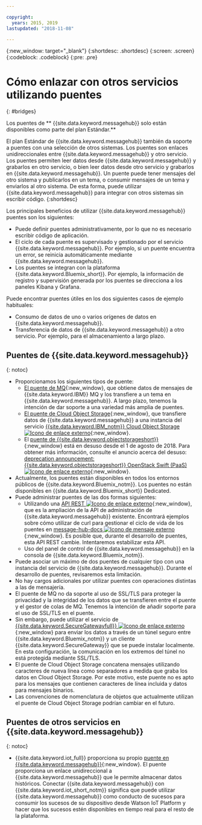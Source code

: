 ```yaml
---

copyright:
  years: 2015, 2019
lastupdated: "2018-11-08"

---
```


{:new_window: target="_blank"}
{:shortdesc: .shortdesc}
{:screen: .screen}
{:codeblock: .codeblock}
{:pre: .pre}

# Cómo enlazar con otros servicios utilizando puentes
{: #bridges}

Los puentes de ** {{site.data.keyword.messagehub}} solo están disponibles como parte del plan Estándar.**
<br/>

El plan Estándar de {{site.data.keyword.messagehub}} también da soporte a puentes con una selección de otros sistemas. Los puentes son enlaces unidireccionales entre {{site.data.keyword.messagehub}} y otro servicio. Los puentes permiten leer datos desde {{site.data.keyword.messagehub}} y grabarlos en otro servicio, o bien leer datos desde otro servicio y grabarlos en {{site.data.keyword.messagehub}}. Un puente puede tener mensajes del otro sistema y publicarlos en un tema, o consumir mensajes de un tema y enviarlos al otro sistema. De esta forma, puede utilizar {{site.data.keyword.messagehub}} para integrar con otros sistemas sin escribir código.
{:shortdesc}

Los principales beneficios de utilizar {{site.data.keyword.messagehub}} puentes son los siguientes:  

* Puede definir puentes administrativamente, por lo que no es necesario escribir código de aplicación.
* El ciclo de cada puente es supervisado y gestionado por el servicio {{site.data.keyword.messagehub}}. Por ejemplo, si un puente encuentra un error, se reinicia automáticamente mediante {{site.data.keyword.messagehub}}.
* Los puentes se integran con la plataforma {{site.data.keyword.Bluemix_short}}. Por ejemplo, la información de registro y supervisión generada por los puentes se direcciona a los paneles Kibana y Grafana.

Puede encontrar puentes útiles en los dos siguientes casos de ejemplo habituales:

* Consumo de datos de uno o varios orígenes de datos en {{site.data.keyword.messagehub}}.
* Transferencia de datos de {{site.data.keyword.messagehub}} a otro servicio. Por ejemplo, para el almacenamiento a largo plazo.

## Puentes de {{site.data.keyword.messagehub}}
{: notoc}

* Proporcionamos los siguientes tipos de puente: 
  - [El puente de MQ](/docs/services/EventStreams/eventstreams105.html){:new_window}, que obtiene datos de mensajes de {{site.data.keyword.IBM}} MQ y los transfiere a un tema en {{site.data.keyword.messagehub}}. A largo plazo, tenemos la intención de dar soporte a una variedad más amplia de puentes.
  - [El puente de Cloud Object Storage](/docs/services/EventStreams/eventstreams115.html){:new_window}, que transfiere datos de {{site.data.keyword.messagehub}} a una instancia del servicio [{{site.data.keyword.IBM_notm}} Cloud Object Storage ![Icono de enlace externo](../../icons/launch-glyph.svg "Icono de enlace externo")](/docs/services/cloud-object-storage/about-cos.html){:new_window}. 
  - El [puente de {{site.data.keyword.objectstorageshort}}](/docs/services/EventStreams/eventstreams089.html){:new_window} está en desuso desde el 1 de agosto de 2018. Para obtener más información, consulte el anuncio acerca del desuso: [deprecation announcement: {{site.data.keyword.objectstorageshort}} OpenStack Swift (PaaS) ![Icono de enlace externo](../../icons/launch-glyph.svg "Icono de enlace externo")](https://www.ibm.com/blogs/bluemix/2018/05/end-marketing-object-storage-openstack-swift-paas/){:new_window}.
* Actualmente, los puentes están disponibles en todos los entornos públicos de {{site.data.keyword.Bluemix_notm}}. Los puentes no están disponibles en {{site.data.keyword.Bluemix_short}} Dedicated.
* Puede administrar puentes de las dos formas siguientes:
  - Utilizando una [API REST ![Icono de enlace externo](../../icons/launch-glyph.svg "Icono de enlace externo")](https://github.com/ibm-messaging/event-streams-docs){:new_window}, que es la ampliación de la API de administración de {{site.data.keyword.messagehub}} existente. Encontrará ejemplos sobre cómo utilizar de curl para gestionar el ciclo de vida de los puentes en [message-hub-docs ![Icono de mensaje externo](../../icons/launch-glyph.svg "Icono de mensaje externo")](https://github.com/ibm-messaging/event-streams-docs){:new_window}. Es posible que, durante el desarrollo de puentes, esta API REST cambie. Intentaremos estabilizar esta API.
  - Uso del panel de control de {{site.data.keyword.messagehub}} en la consola de {{site.data.keyword.Bluemix_notm}}.
* Puede asociar un máximo de dos puentes de cualquier tipo con una instancia del servicio de {{site.data.keyword.messagehub}}. Durante el desarrollo de puentes, revisaremos esta limitación.
* No hay cargos adicionales por utilizar puentes con operaciones distintas a las de mensajería.
* El puente de MQ no da soporte al uso de SSL/TLS para proteger la privacidad y la integridad de los datos que se transfieren entre el puente y el gestor de colas de MQ. Tenemos la intención de añadir soporte para el uso de SSL/TLS en el puente. 
* Sin embargo, puede utilizar el servicio de [{{site.data.keyword.SecureGatewayfull}} ![Icono de enlace externo](../../icons/launch-glyph.svg "Icono de enlace externo")](/docs/services/SecureGateway/index.html#getting-started-with-sg){:new_window} para enviar los datos a través de un túnel seguro entre {{site.data.keyword.Bluemix_notm}} y un cliente {{site.data.keyword.SecureGateway}} que se puede instalar localmente. En esta configuración, la comunicación en los extremos del túnel no está protegida mediante SSL/TLS.
* El puente de Cloud Object Storage concatena mensajes utilizando caracteres de nueva línea como separadores a medida que graba los datos en Cloud Object Storage. Por este motivo, este puente no es apto para los mensajes que contienen caracteres de línea incluida y datos para mensajes binarios.
* Las convenciones de nomenclatura de objetos que actualmente utilizan el puente de Cloud Object Storage podrían cambiar en el futuro.

## Puentes de otros servicios en {{site.data.keyword.messagehub}}
{: notoc}

* {{site.data.keyword.iot_full}} proporciona su propio [puente en {{site.data.keyword.messagehub}}](/docs/services/EventStreams/eventstreams119.html){:new_window}. El puente proporciona un enlace unidireccional a {{site.data.keyword.messagehub}} que le permite almacenar datos históricos. Conectar {{site.data.keyword.messagehub}} con {{site.data.keyword.iot_short_notm}} significa que puede utilizar {{site.data.keyword.messagehub}} como conducto de sucesos para consumir los sucesos de su dispositivo desde Watson IoT Platform y hacer que los sucesos estén disponibles en tiempo real para el resto de la plataforma. 


